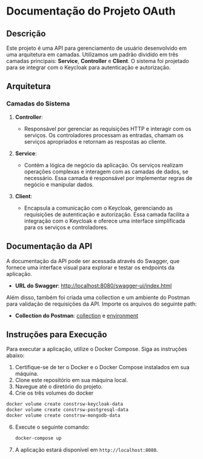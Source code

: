 # Documentação do Projeto OAuth

## Descrição

Este projeto é uma API para gerenciamento de usuário desenvolvido em uma arquitetura em camadas. Utilizamos um padrão dividido em três camadas principais: **Service**, **Controller** e **Client**. O sistema foi projetado para se integrar com o Keycloak para autenticação e autorização.

## Arquitetura

### Camadas do Sistema

1. **Controller**: 
   - Responsável por gerenciar as requisições HTTP e interagir com os serviços. Os controladores processam as entradas, chamam os serviços apropriados e retornam as respostas ao cliente.

2. **Service**: 
   - Contém a lógica de negócio da aplicação. Os serviços realizam operações complexas e interagem com as camadas de dados, se necessário. Essa camada é responsável por implementar regras de negócio e manipular dados.

3. **Client**: 
   - Encapsula a comunicação com o Keycloak, gerenciando as requisições de autenticação e autorização. Essa camada facilita a integração com o Keycloak e oferece uma interface simplificada para os serviços e controladores.

## Documentação da API

A documentação da API pode ser acessada através do Swagger, que fornece uma interface visual para explorar e testar os endpoints da aplicação.

- **URL do Swagger**: [http://localhost:8080/swagger-ui/index.html](http://localhost:8080/swagger-ui/index.html)

Além disso, também foi criada uma collection e um ambiente do Postman para validação de requisições da API. Importe os arquivos do seguinte path:
- **Collection do Postman**: [collection](2024-2-constrsw.postman_collection.json) e [environment](constrsw.postman_environment.json)

## Instruções para Execução

Para executar a aplicação, utilize o Docker Compose. Siga as instruções abaixo:

1. Certifique-se de ter o Docker e o Docker Compose instalados em sua máquina.
2. Clone este repositório em sua máquina local.
3. Navegue até o diretório do projeto.
4. Crie os três volumes do docker
```bash
docker volume create constrsw-keycloak-data
docker volume create constrsw-postgresql-data
docker volume create constrsw-mongodb-data
```
6. Execute o seguinte comando:

   ```bash
   docker-compose up
   ```

7. A aplicação estará disponível em `http://localhost:8080`.
